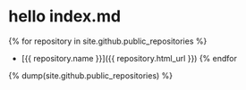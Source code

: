 # hello index.md

{% for repository in site.github.public_repositories %}
* [{{ repository.name }}]({{ repository.html_url }})
{% endfor 

{% dump(site.github.public_repositories) %}
